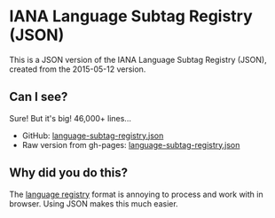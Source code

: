 # IANA Language Subtag Registry (JSON)
This is a JSON version of the IANA Language Subtag Registry (JSON), created from the 2015-05-12 version. 

## Can I see?
Sure! But it's big! 46,000+ lines...  

 * GitHub: [language-subtag-registry.json](https://github.com/marcoscaceres/language-tags/blob/master/language-subtag-registry.json)
 * Raw version from gh-pages: [language-subtag-registry.json](http://marcoscaceres.github.io/language-tags/language-subtag-registry.json)

## Why did you do this?
The [language registry](http://www.iana.org/assignments/language-subtag-registry/language-subtag-registry) format is annoying to process and work with in browser. Using JSON makes this much easier. 
